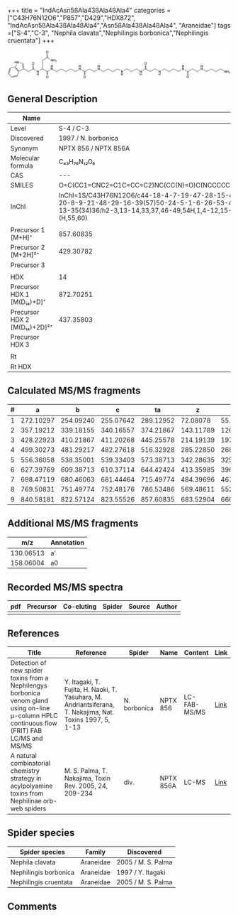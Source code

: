 +++
title = "IndAcAsn5ßAla43ßAla4ßAla4"
categories = ["C43H76N12O6","P857","D429","HDX872",
"IndAcAsn5ßAla43ßAla4ßAla4","Asn5ßAla43ßAla4ßAla4",
"Araneidae"]
tags =["S-4","C-3",
"Nephila clavata","Nephilingis borbonica","Nephilingis cruentata"]
+++

![](/img/IndAcAsn5bAla43bAla4bAla4.png)

## General Description

| Name                         | Value                |
|------------------------------|----------------------|
| Level                        | S-4 / C-3                    |
| Discovered                   | 1997 / N. borbonica  |
| Synonym                      | NPTX 856 / NPTX 856A |
| Molecular formula            | C₄₃H₇₆N₁₂O₆          |
| CAS                          | ---                  |
| SMILES | O=C(CC1=CNC2=C1C=CC=C2)NC(CC(N)=O)C(NCCCCCNC(CCNCCCCNCCCNC(CCNCCCCNC(CCNCCCCN)=O)=O)=O)=O  |
| InChI  | InChI=1S/C43H76N12O6/c44-18-4-7-19-47-28-15-40(58)51-25-11-10-22-49-30-17-41(59)52-27-12-23-46-20-8-9-21-48-29-16-39(57)50-24-5-1-6-26-53-43(61)37(32-38(45)56)55-42(60)31-34-33-54-36-14-3-2-13-35(34)36/h2-3,13-14,33,37,46-49,54H,1,4-12,15-32,44H2,(H2,45,56)(H,50,57)(H,51,58)(H,52,59)(H,53,61)(H,55,60)  |
|                              |                      |
| Precursor 1 [M+H]⁺           | 857.60835            |
| Precursor 2 [M+2H]²⁺         | 429.30782            |
| Precursor 3                  |                      |
|                              |                      |
| HDX                          | 14                   |
| Precursor HDX 1 [M(D₁₄)+D]⁺   | 872.70251            |
| Precursor HDX 2 [M(D₁₄)+2D]²⁺ | 437.35803            |
| Precursor HDX 3              |                      |
|                              |                      |
| Rt                           |                      |
| Rt HDX                       |                      |

## Calculated MS/MS fragments

| # | a         | b         | c         | ta        | z         | y         | tz        |
|---|-----------|-----------|-----------|-----------|-----------|-----------|-----------|
| 1 | 272.10297 | 254.09240 | 255.07642 | 289.12952 | 72.08078 | 55.05423 | 89.10732 |
| 2 | 357.19212 | 339.18155 | 340.16557 | 374.21867 | 143.11789 | 126.09134 | 160.14444 |
| 3 | 428.22923 | 410.21867 | 411.20268 | 445.25578 | 214.19139 | 197.16484 | 231.21794 |
| 4 | 499.30273 | 481.29217 | 482.27618 | 516.32928 | 285.22850 | 268.20195 | 302.25505 |
| 5 | 556.36058 | 538.35001 | 539.33403 | 573.38713 | 342.28635 | 325.25980 | 359.31290 |
| 6 | 627.39769 | 609.38713 | 610.37114 | 644.42424 | 413.35985 | 396.33330 | 430.38640 |
| 7 | 698.47119 | 680.46063 | 681.44464 | 715.49774 | 484.39696 | 467.37042 | 501.42351 |
| 8 | 769.50831 | 751.49774 | 752.48176 | 786.53486 | 569.48611 | 552.45957 | 586.51266 |
| 9 | 840.58181 | 822.57124 | 823.55526 | 857.60835 | 683.52904 | 666.50249 | 700.55559 |

## Additional MS/MS fragments

| m/z       | Annotation |
|-----------|------------|
| 130.06513 | a'         |
| 158.06004 | a0         |

## Recorded MS/MS spectra

| pdf | Precursor | Co-eluting | Spider | Source | Author |
|-----|-----------|------------|--------|--------|--------|
|     |           |            |        |        |        |

## References

| Title                                                                                                                                          | Reference                                                                                                 | Spider       | Name      | Content      | Link                                                                                                              |
|------------------------------------------------------------------------------------------------------------------------------------------------|-----------------------------------------------------------------------------------------------------------|--------------|-----------|--------------|-------------------------------------------------------------------------------------------------------------------|
| Detection of new spider toxins from a Nephilengys borbonica venom gland using on-line µ-column HPLC continuous flow (FRIT) FAB LC/MS and MS/MS | Y. Itagaki, T. Fujita, H. Naoki, T. Yasuhara, M. Andriantsiferana, T. Nakajima, Nat. Toxins 1997, 5, 1-13 | N. borbonica | NPTX 856  | LC-FAB-MS/MS | [Link](https://onlinelibrary.wiley.com/doi/abs/10.1002/%28SICI%29%281997%295%3A1%3C1%3A%3AAID-NT1%3E3.0.CO%3B2-8) |
| A natural combinatorial chemistry strategy in acylpolyamine toxins from Nephilinae orb-web spiders                                             | M. S. Palma, T. Nakajima, Toxin Rev. 2005, 24, 209-234                                                    | div.         | NPTX 856A | LC-MS        | [Link](https://www.tandfonline.com/doi/abs/10.1081/TXR-200057857)                                                 |

## Spider species

| Spider species        | Family    | Discovered         |
|-----------------------|-----------|--------------------|
| Nephila clavata       | Araneidae | 2005 / M. S. Palma |
| Nephilingis borbonica | Araneidae | 1997 / Y. Itagaki  |
| Nephilingis cruentata | Araneidae | 2005 / M. S. Palma |

## Comments